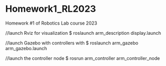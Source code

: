 # Homework1_RL2023
Homework #1 of Robotics Lab course 2023

//launch Rviz for visualization
$ roslaunch arm_description display.launch

//launch Gazebo with controllers with
$ roslaunch arm_gazebo arm_gazebo.launch

//launch the controller node
$ rosrun arm_controller arm_controller_node
